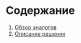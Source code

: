 #  Содержание

1. [Обзор аналогов](https://github.com/backsapc/wave-theory/wiki/Обзор-аналогов)
1. [Описание решения](https://github.com/backsapc/wave-theory/wiki/Описание-решения)
